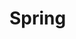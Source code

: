 # Spring <template> Beispiel

In Spring gibt es 2 Möglichkeiten Beans zu injecten - manuell oder autowired.


### Manuelle Verdrahtung über das **ref** Attribut im \<property/> Element
[ref.xml](../../../src/main/resources/dependencies/autowire/ref.xml)
```xml
<bean id="springBean" class="ch.wesr.spring.core.container.xml.beans.SpringBean"/>

<bean id="autowireBean" class="ch.wesr.spring.core.container.xml.dependencyinjection.autowire.AutowireBean">
    <property name="springBean">
        <ref bean="springBean"/>
    </property>
</bean>
```
Unter Verwendung derselben **AutowireBean** - einfach über eine andere xml Konfiguration 
### [SimpleRefBeanRunner.java](../../../src/main/java/ch/wesr/spring/core/container/xml/dependencyinjection/autowire/SimpleRefBeanRunner.java)
````java
ApplicationContext context = new ClassPathXmlApplicationContext("dependencies/autowire/ref.xml");
AutowireBean bean = context.getBean(AutowireBean.class);

bean.sayHello();
````
### output
````text
Hello from AutowireBean
Hello from ch.wesr.spring.core.container.xml.beans.SpringBean
````

### Automatische Verdrahtung über das **autowire** Attribut im \<bean/> Element
Es gibt 4 verschiedene Optionen/Möglichkeiten für Autowiring
* **autowire="byName"** : Autowiring anhand des Eigenschaftsnamens. Wenn eine Bean mit demselben Namen wie die Eigenschaft einer anderen Bean gefunden wird, wird diese Bean mit der Eigenschaft der anderen Bean verdrahtet
* **autowire="byType"** : Wenn eine Bean mit demselben Typ wie die Eigenschaft einer anderen Bean gefunden wird, wird diese Bean mit der Eigenschaft einer anderen Bean verbunden
* **autowire="constructor"** : Wenn eine Bean mit dem gleichen Typ wie das Konstruktor-Argument einer anderen Bean gefunden wird, wird diese Bean mit dem Konstruktor der anderen Bean verbunden
* **autowire="no"** : Kein Autowiring. Dasselbe wie die explizite Angabe einer Bean mit dem Attribut "ref".

#### autowire="byName"
In diesem Beispiel wird dem AutowiredBean das Attribute **autowire="byName"** gesetzt.
Was zur Folge hat, dass die SpringBean welche Feld in der AutowireBean gesetzt wird automatisch verdrahtet/injected wird.

[autowire-by-name.xml](../../../src/main/resources/dependencies/autowire/autowire-by-name.xml)
````xml
<bean id="springBean" class="ch.wesr.spring.core.container.xml.beans.SpringBean"/>

<bean id="autowireBean" class="ch.wesr.spring.core.container.xml.dependencyinjection.autowire.AutowireBean" autowire="byName"/>
````

### [AutowireBean.java](../../../src/main/java/ch/wesr/spring/core/container/xml/dependencyinjection/autowire/AutowireBean.java)
````java
public class AutowireBean {

    private SpringBean springBean;

    public void sayHello() {
        System.out.println("Hello from " +this.getClass().getSimpleName());
        springBean.sayHello();
    }

    public SpringBean getSpringBean() {
        return springBean;
    }

    public void setSpringBean(SpringBean springBean) {
        this.springBean = springBean;
    }
}
````

### [SimpleAutowireBeanRunner.java](../../../src/main/java/ch/wesr/spring/core/container/xml/dependencyinjection/autowire/SimpleAutowireBeanRunner.java)
````java
ApplicationContext context = new ClassPathXmlApplicationContext("dependencies/autowire/autowire.xml");
AutowireBean bean = context.getBean(AutowireBean.class);

bean.sayHello();
````

#### output
````text
Hello from AutowireBean
Hello from ch.wesr.spring.core.container.xml.beans.SpringBean
````

### [autowire-by-type.xml](../../../src/main/resources/dependencies/autowire/autowire-by-type.xml)
````xml
<bean id="springBean" class="ch.wesr.spring.core.container.xml.beans.SpringBean"/>

<bean id="autowireBean" class="ch.wesr.spring.core.container.xml.dependencyinjection.autowire.AutowireBean" autowire="byName"/>
````

### [SimpleAutowireBeanRunner.java](../../../src/main/java/ch/wesr/spring/core/container/xml/dependencyinjection/autowire/SimpleAutowireBeanRunner.java)
````java
ApplicationContext contextByType = new ClassPathXmlApplicationContext("dependencies/autowire/autowire-by-type.xml");
AutowireBean beanByType = contextByType.getBean(AutowireBean.class);
$
        beanByType.sayHello();
````
### [autowire-constructor.xml](../../../src/main/resources/dependencies/autowire/autowire-constructor.xml)
````xml
<bean class="ch.wesr.spring.core.container.xml.beans.SpringBean"/>

<bean id="autowireBean" class="ch.wesr.spring.core.container.xml.dependencyinjection.autowire.AutowireConstructorBean" autowire="constructor"/>
````

### [SimpleAutowireBeanRunner.java](../../../src/main/java/ch/wesr/spring/core/container/xml/dependencyinjection/autowire/SimpleAutowireBeanRunner.java)
```java
ApplicationContext contextConstructor = new ClassPathXmlApplicationContext("dependencies/autowire/autowire-constructor.xml");
AutowireConstructorBean autowireConstructorBean = contextConstructor.getBean(AutowireConstructorBean.class);

autowireConstructorBean.sayHello();
```

### [autowire-no.xml](src/main/resources/dependencies/autowire/autowire-no.xml)
In diesem Beispiel ist das **autowire="no"** (was dem default entspricht) und deshalb muss das _springBean_ über das **ref** Attribut im \<property/> Element injected/verdrahtet werden.
````xml
 <bean id="springBean" class="ch.wesr.spring.core.container.xml.beans.SpringBean"/>

<bean id="autowireBean" class="ch.wesr.spring.core.container.xml.dependencyinjection.autowire.AutowireBean" autowire="no">
    <property name="springBean">
        <ref bean="springBean"/>
    </property>
</bean>
````


### Einschränkungen und Nachteile von Autowiring
Autowiring funktioniert am besten, wenn es in einem Projekt konsistent eingesetzt wird. Wenn Autowiring nicht allgemein verwendet wird, kann es für Entwickler verwirrend sein, wenn nur ein oder zwei Bean-Definitionen damit verdrahtet werden.
Beachte die Einschränkungen und Nachteile von Autowiring:
- Explizite Abhängigkeiten in **property** und **constructor-arg** Settings haben immer Vorrang vor Autowiring. 
Einfache Properties wie *primitives*, *Strings* und *Classes* (und Arrays solcher einfacher Eigenschaften) nicht automatisch verdrahten. 
Diese Einschränkung ist gewollt. 


- Autowiring ist weniger genau als explizite Verdrahtung. Wie bereits in der vorangegangenen Tabelle erwähnt, achtet Spring jedoch darauf, 
im Falle von Mehrdeutigkeiten, die zu unerwarteten Ergebnissen führen könnten, keine Vermutungen anzustellen. 
Die Beziehungen zwischen Ihren von Spring verwalteten Objekten sind nicht mehr explizit dokumentiert.


- Verdrahtungsinformationen sind möglicherweise für Tools, die Dokumentation aus einem Spring-Container generieren, nicht verfügbar.
 

- Mehrere Bean-Definitionen innerhalb des Containers können mit dem Typ übereinstimmen, der von der Setter-Methode oder dem Konstruktor-Argument angegeben wird, um automatisch verdrahtet zu werden. Für Arrays, Collections oder Map-Instanzen ist dies nicht unbedingt ein Problem. Bei Abhängigkeiten, die einen einzelnen Wert erwarten, wird diese Mehrdeutigkeit jedoch nicht willkürlich aufgelöst. Wenn keine eindeutige Bean-Definition verfügbar ist, wird eine Ausnahme geworfen.

### Beans für das Autowiring ausschliessen
Sie können eine Bean pro Bean vom Autowiring ausschließen. 
Im XML-Format von Spring setzen Sie das Attribut autowire-candidate des \<bean/>-Elements auf **false**. 
Der Container macht diese spezifische Bean-Definition für die Autowiring-Infrastruktur (einschließlich Konfigurationen im Annotationsstil wie @Autowired) nicht verfügbar.


Ausdeutschen

Sie können Autowire-Kandidaten auch auf der Grundlage von Mustervergleichen mit Bean-Namen einschränken. Das <beans/>-Element der obersten Ebene akzeptiert ein oder mehrere Muster in seinem Attribut default-autowire-candidates. Um beispielsweise den Autowire-Kandidatenstatus auf alle Beans zu beschränken, deren Name mit Repository endet, geben Sie den Wert *Repository an. Um mehrere Muster anzugeben, definieren Sie diese in einer durch Komma getrennten Liste. Ein expliziter Wert von true oder false für das Attribut "autowire-candidate" einer Bean-Definition
42

hat immer Vorrang. Für solche Beans gelten die Mustervergleichsregeln nicht.
Diese Techniken sind nützlich für Beans, die niemals durch Autowiring in andere Beans injiziert werden sollen. Das bedeutet nicht, dass eine ausgeschlossene Bean nicht selbst mit Hilfe von Autowiring konfiguriert werden kann. Vielmehr ist die Bean selbst kein Kandidat für das Autowiring anderer Beans.


## Resourcen
[spring beans autowiring xml](http://websystique.com/spring/spring-beans-auto-wiring-example-using-xml-configuration/)

### [zurück zu spring-ioc-container](../../../spring-ioc-container.md)
